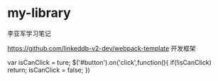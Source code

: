 # my-library
李亚军学习笔记

https://github.com/linkeddb-v2-dev/webpack-template   开发框架


var isCanClick = ture;
$('#button').on('click',function(){
    if(!isCanClick) return;
    isCanClick = false;
}) 